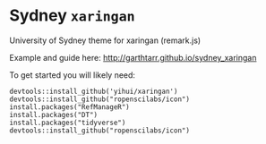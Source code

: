 # Sydney `xaringan`

University of Sydney theme for xaringan (remark.js)

Example and guide here: http://garthtarr.github.io/sydney_xaringan

To get started you will likely need:

```
devtools::install_github('yihui/xaringan')
devtools::install_github("ropenscilabs/icon")
install.packages("RefManageR")
install.packages("DT")
install.packages("tidyverse")
devtools::install_github("ropenscilabs/icon")
```
